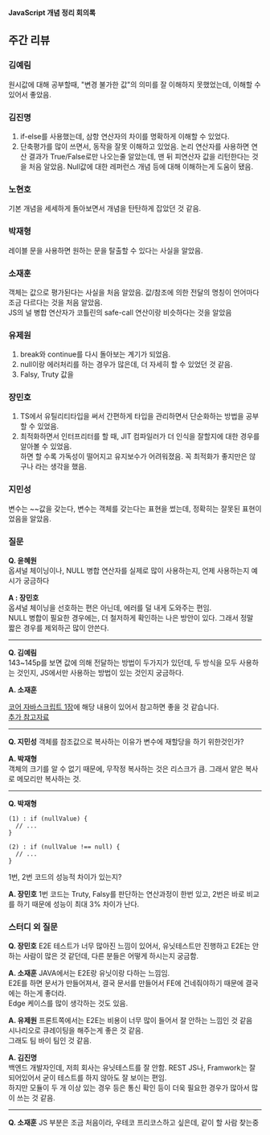 **JavaScript 개념 정리 회의록**

## 주간 리뷰

### 김예림
원시값에 대해 공부할때, "변경 불가한 값"의 의미를 잘 이해하지 못했었는데, 이해할 수 있어서 좋았음.

### 김진명
1. if-else를 사용했는데, 삼항 연산자의 차이를 명확하게 이해할 수 있었다.   
2. 단축평가를 많이 쓰면서, 동작을 잘못 이해하고 있었음. 논리 연산자를 사용하면 연산 결과가 True/False로만 나오는줄 알았는데, 맨 뒤 피연산자 값을 리턴한다는 것을 처음 알았음. Null값에 대한 레퍼런스 개념 등에 대해 이해하는게 도움이 됐음.

### 노현호
기본 개념을 세세하게 돌아보면서 개념을 탄탄하게 잡았던 것 같음.

### 박재형
레이블 문을 사용하면 원하는 문을 탈출할 수 있다는 사실을 알았음.

### 소재훈
객체는 값으로 평가된다는 사실을 처음 알았음. 값/참조에 의한 전달의 명칭이 언어마다 조금 다르다는 것을 처음 알았음.   
JS의 널 병합 연산자가 코틀린의 safe-call 연산이랑 비슷하다는 것을 알았음

### 유제원
1. break와 continue를 다시 돌아보는 계기가 되었음.   
2. null이랑 에러처리를 하는 경우가 많은데, 더 자세히 할 수 있었던 것 같음.
3. Falsy, Truty 값을 

### 장민호
1. TS에서 유틸리티타입을 써서 간편하게 타입을 관리하면서 단순화하는 방법을 공부할 수 있었음.   
2. 최적화하면서 인터프리터를 할 때, JIT 컴파일러가 더 인식을 잘할지에 대한 경우를 알아볼 수 있었음.   
하면 할 수록 가독성이 떨어지고 유지보수가 어려워졌음. 꼭 최적화가 좋지만은 않구나 라는 생각을 했음.   

### 지민성
변수는 ~~값을 갖는다, 변수는 객체를 갖는다는 표현을 썼는데, 정확히는 잘못된 표현이었음을 알았음.   

### 질문

**Q. 윤혜원**   
옵셔널 체이닝이나, NULL 병합 연산자를 실제로 많이 사용하는지, 언제 사용하는지 예시가 궁금하다

**A : 장민호**   
옵셔널 체이닝을 선호하는 편은 아닌데, 에러를 덜 내게 도와주는 편임.   
NULL 병합이 필요한 경우에는, 더 철저하게 확인하는 나은 방안이 있다. 그래서 정말 짧은 경우를 제외하곤 많이 안쓴다.   

---

**Q. 김예림**   
143~145p를 보면 값에 의해 전달하는 방법이 두가지가 있던데, 두 방식을 모두 사용하는 것인지, JS에서만 사용하는 방법이 있는 것인지 궁금하다.   

**A. 소재훈**   

[코어 자바스크립트 1장](https://www.youtube.com/watch?v=NvuQ92iltHg)에 해당 내용이 있어서 참고하면 좋을 것 같습니다.   
[추가 참고자료](https://github.com/JavaScript-Lab-s-Class/CoreJavaScript/blob/main/1장.데이터%20타입/docs/데이터%20타입.md)

---

**Q. 지민성**
객체를 참조값으로 복사하는 이유가 변수에 재할당을 하기 위한것인가?   

**A. 박재형**   
객체의 크기를 알 수 없기 때문에, 무작정 복사하는 것은 리스크가 큼. 그래서 얕은 복사로 메모리만 복사하는 것.

---

**Q. 박재형**
```
(1) : if (nullValue) {
  // ...
}

(2) : if (nullValue !== null) {
  // ...
}
```
1번, 2번 코드의 성능적 차이가 있는지?

**A. 장민호**
1번 코드는 Truty, Falsy를 판단하는 연산과정이 한번 있고, 2번은 바로 비교를 하기 때문에 성능이 최대 3% 차이가 난다.   

### 스터디 외 질문
**Q. 장민호**
E2E 테스트가 너무 많아진 느낌이 있어서, 유닛테스트만 진행하고 E2E는 안하는 사람이 많은 것 같던데, 다른 분들은 어떻게 하시는지 궁금함.   

**A. 소재훈**
JAVA에서는 E2E랑 유닛이랑 다하는 느낌임.   
E2E를 하면 문서가 만들어져서, 결국 문서를 만들어서 FE에 건네줘야하기 때문에 결국에는 하는게 좋더라.   
Edge 케이스를 많이 생각하는 것도 있음.   

**A. 유제원**
프론트쪽에서는 E2E는 비용이 너무 많이 들어서 잘 안하는 느낌인 것 같음   
시나리오로 큐레이팅을 해주는게 좋은 것 같음.   
그래도 팀 바이 팀인 것 같음.   

**A. 김진명**   
백엔드 개발자인데, 저희 회사는 유닛테스트를 잘 안함. REST JS나, Framwork는 잘되어있어서 굳이 테스트를 하지 않아도 잘 보이는 편임.   
하지만 모듈이 두 개 이상 있는 경우 등은 통신 확인 등이 더욱 필요한 경우가 많아서 많이 쓰는 것 같음.

---

**Q. 소재훈**
JS 부분은 조금 처음이라, 우테코 프리코스하고 싶은데, 같이 할 사람 찾는중